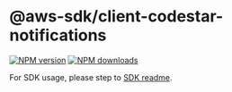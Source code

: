 # @aws-sdk/client-codestar-notifications

[![NPM version](https://img.shields.io/npm/v/@aws-sdk/client-codestar-notifications/beta.svg)](https://www.npmjs.com/package/@aws-sdk/client-codestar-notifications)
[![NPM downloads](https://img.shields.io/npm/dm/@aws-sdk/client-codestar-notifications.svg)](https://www.npmjs.com/package/@aws-sdk/client-codestar-notifications)

For SDK usage, please step to [SDK readme](https://github.com/aws/aws-sdk-js-v3).
